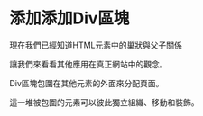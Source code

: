# 添加添加Div區塊

現在我們已經知道HTML元素中的巢狀與父子關係

讓我們來看看其他應用在真正網站中的觀念。

Div區塊包圍在其他元素的外面來分配頁面。

這一堆被包圍的元素可以彼此獨立組織、移動和裝飾。


